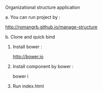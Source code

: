   Organizational structure application

a. You can run project by :

  http://romangrb.github.io/manage-structure

b. Clone and quick bind

  1. Install bower :
    
     http://bower.io
  
  2. Install component by bower :
     
     bower i

  3. Run index.html